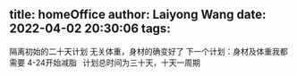 title: homeOffice
author: Laiyong Wang
date: 2022-04-02 20:30:06
tags:
---
隔离初始的二十天计划
无关体重，身材的确变好了
下一个计划：身材及体重我都需要
4-24开始减脂
&ensp;计划总时间为三十天，十天一周期